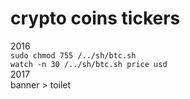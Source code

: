 <h1>crypto coins tickers</h1>
2016<br>
<code>sudo chmod 755 /../sh/btc.sh</code><br /> 
<code>watch -n 30 /../sh/btc.sh price usd</code><br /> 
2017<br>
banner > toilet

